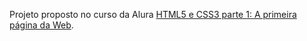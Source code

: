 Projeto proposto no curso da Alura [HTML5 e CSS3 parte 1: A primeira página da Web](https://cursos.alura.com.br/course/html5-css3-primeiros-passos).
